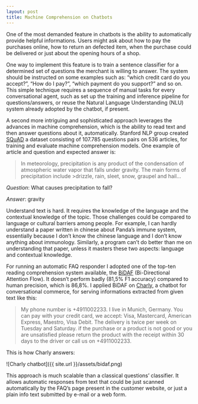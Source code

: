 ```yaml
---
layout: post
title: Machine Comprehension on Chatbots
---
```


One of the most demanded feature in chatbots is the ability to automatically provide helpful informations. Users might ask about how to pay the purchases online, how to return an defected item, when the purchase could be delivered or just about the opening hours of a shop.

One way to implement this feature is to train a sentence classifier for a determined set of questions the merchant is willing to answer. The system should be instructed on some examples such as: “which credit card do you accept?”, “How do I pay?”, “which payment do you support?” and so on.
This simple technique requires a sequence of manual tasks for every conversational agent, such as set up the training and inference pipeline for questions/answers, or reuse the Natural Language Understanding (NLU) system already adopted by the chatbot, if present.

A second more intriguing and sophisticated approach leverages the advances in machine comprehension, which is the ability to read text and then answer questions about it, automatically.
Stanford NLP group created [SQuAD](https://rajpurkar.github.io/SQuAD-explorer/) a dataset consisting of 107.785 questions pairs on 536 articles, for training and evaluate machine comprehension models. One example of article and question and expected answer is:
>In meteorology, precipitation is any product of the condensation of atmospheric water vapor that falls under gravity. The main forms of precipitation include >drizzle, rain, sleet, snow, graupel and hail…

*Question*: What causes precipitation to fall?

*Answer*:   gravity

Understand text is hard. It requires the knowledge of the language and the contextual knowledge of the topic. Those challenges could be compared to language or cultural barriers among people. For example, I can hardly understand a paper written in chinese about Panda’s immune system, essentially because I don’t know the chinese language and I don’t know anything about immunology. Similarly, a program can’t do better than me on understanding that paper, unless it masters these two aspects: language and contextual knowledge.

For running an automatic FAQ responder I adopted one of the top-ten reading comprehension system available, the [BiDAF](https://arxiv.org/abs/1611.01603) (Bi-Directional Attention Flow). It doesn’t perform badly (81,5% F1 accuracy) compared to human precision, which is 86,8%.
I applied BiDAF on [Charly](http://m.me/charlygrocery), a chatbot for conversational commerce, for serving informations extracted from given text like this:
>My phone number is +4911002233. I live in Munich, Germany.
You can pay with your credit card, we accept: Visa, Mastercard, American Express, Maestro, Visa Debit.
The delivery is twice per week on Tuesday and Saturday.
if the purchase or a product is not good or you are unsatisfied please return the product with the receipt within 30 days to the driver  or call us on +4911002233.

This is how Charly answers:

![Charly chatbot]({{ site.url }}/assets/bidaf.png)

This approach is much scalable than a classical questions’ classifier. It allows automatic responses from text that could be just scanned automatically by the FAQ’s page present in the customer website, or just a plain info text submitted by e-mail or a web form.
